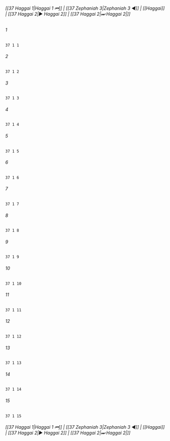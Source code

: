 
###### [[37 Haggai 1|Haggai 1 ⏮]] | [[37 Zephaniah 3|Zephaniah 3 ◀]] | [[Haggai]] | [[37 Haggai 2|▶ Haggai 2]] | [[37 Haggai 2|⏭ Haggai 2|]]

###### 1
``` verse
37 1 1 
```
###### 2
``` verse
37 1 2 
```
###### 3
``` verse
37 1 3 
```
###### 4
``` verse
37 1 4 
```
###### 5
``` verse
37 1 5 
```
###### 6
``` verse
37 1 6 
```
###### 7
``` verse
37 1 7 
```
###### 8
``` verse
37 1 8 
```
###### 9
``` verse
37 1 9 
```
###### 10
``` verse
37 1 10 
```
###### 11
``` verse
37 1 11 
```
###### 12
``` verse
37 1 12 
```
###### 13
``` verse
37 1 13 
```
###### 14
``` verse
37 1 14 
```
###### 15
``` verse
37 1 15 
```

###### [[37 Haggai 1|Haggai 1 ⏮]] | [[37 Zephaniah 3|Zephaniah 3 ◀]] | [[Haggai]] | [[37 Haggai 2|▶ Haggai 2]] | [[37 Haggai 2|⏭ Haggai 2|]]

